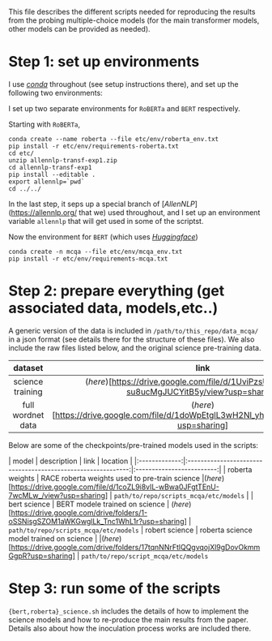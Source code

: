 This file describes the different scripts needed for reproducing the
results from the probing multiple-choice models (for the main
transformer models, other models can be provided as needed). 

Step 1: set up environments
==================

I use [*conda*](https://docs.conda.io/en/latest/miniconda.html) throughout (see setup instructions there), and set up the following two environments: 

I set up two separate environments for `RoBERTa` and `BERT`
respectively.

Starting with `RoBERTa`,
```
conda create --name roberta --file etc/env/roberta_env.txt
pip install -r etc/env/requirements-roberta.txt
cd etc/
unzip allennlp-transf-exp1.zip
cd allennlp-transf-exp1
pip install --editable .
export allennlp=`pwd`
cd ../../
```
In the last step, it seps up a special branch of
[*AllenNLP*](https://allennlp.org/ that we) used throughout, and I set
up an environment variable `allennlp` that will get used in some of
the scriptst. 

Now the environment for `BERT` (which uses [*Huggingface*](https://github.com/huggingface/transformers))
```
conda create -n mcqa --file etc/env/mcqa_env.txt
pip install -r etc/env/requirements-mcqa.txt
```

Step 2: prepare everything (get associated data, models,etc..)
==================

A generic version of the data is included in
`/path/to/this_repo/data_mcqa/` in a json format (see details there
for the structure of these files). We also include the raw files
listed below, and the original science pre-training data.

| dataset | link | where to put here |
|:-------------:|:------------------------------------------------------------:|:-------------------------:|
| science training|(*here*)[https://drive.google.com/file/d/1UviPzsUWRT4mnBC-su8ucMgJUCYitB5y/view?usp=sharing] | `path/to/repo/scripts_mcqa/etc`
| full wordnet data |(*here*)[https://drive.google.com/file/d/1doWpEtglL3wH2Nl_yh7S9OvI8uOto59i/view?usp=sharing] | `path/to/repo/scripts_mcqa/etc`


Below are some of the checkpoints/pre-trained models used in the
scripts:

| model | description | link | location |
|:-------------:|:------------------------------------------------------------:|:-------------------------:|
| roberta weights | RACE roberta weights used to pre-train science  |(*here*)[https://drive.google.com/file/d/1coZL9i8vIL-wBwa0JFgtTEnU-7wcMLw_/view?usp=sharing] | `path/to/repo/scripts_mcqa/etc/models` |
| bert science       | BERT modele trained on science | (*here*)[https://drive.google.com/drive/folders/1-oSSNisgSZOM1aWKGwglLk_Tnc1WhL1r?usp=sharing] | `path/to/repo/scripts_mcqa/etc/models`
| robert science | roberta science model trained on science |  |(*here*)[https://drive.google.com/drive/folders/17tqnNNrFtlQQgvqojXl9gDovOkmmGgpR?usp=sharing] | `path/to/repo/script_mcqa/etc/models`

Step 3: run some of the scripts 
==================

`{bert,roberta}_science.sh` includes the details of how to implement
the science models and how to re-produce the main results from
the paper. Details also about how the inoculation process works are
included there. 
